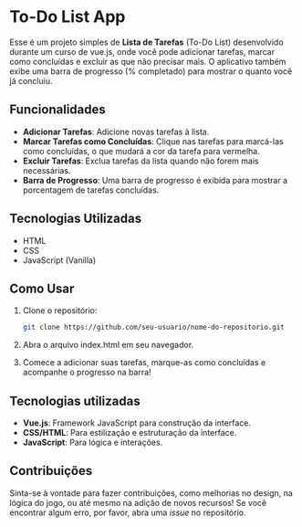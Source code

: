 # To-Do List App

Esse é um projeto simples de **Lista de Tarefas** (To-Do List)  desenvolvido durante um curso de vue.js, onde você pode adicionar tarefas, marcar como concluídas e excluir as que não precisar mais. O aplicativo também exibe uma barra de progresso (% completado) para mostrar o quanto você já concluiu.

## Funcionalidades

- **Adicionar Tarefas**: Adicione novas tarefas à lista.
- **Marcar Tarefas como Concluídas**: Clique nas tarefas para marcá-las como concluídas, o que mudará a cor da tarefa para vermelha.
- **Excluir Tarefas**: Exclua tarefas da lista quando não forem mais necessárias.
- **Barra de Progresso**: Uma barra de progresso é exibida para mostrar a porcentagem de tarefas concluídas.

## Tecnologias Utilizadas

- HTML
- CSS
- JavaScript (Vanilla)

## Como Usar

1. Clone o repositório:
   ```bash
   git clone https://github.com/seu-usuario/nome-do-repositorio.git

2. Abra o arquivo index.html em seu navegador.

3. Comece a adicionar suas tarefas, marque-as como concluídas e acompanhe o progresso na barra!

## Tecnologias utilizadas

- **Vue.js**: Framework JavaScript para construção da interface.
- **CSS/HTML**: Para estilização e estruturação da interface.
- **JavaScript**: Para lógica e interações.

## Contribuições

Sinta-se à vontade para fazer contribuições, como melhorias no design, na lógica do jogo, ou até mesmo na adição de novos recursos! Se você encontrar algum erro, por favor, abra uma *issue* no repositório.
